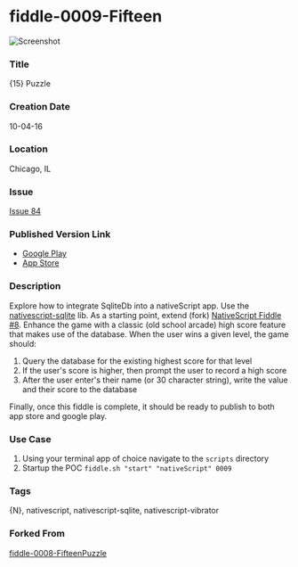 fiddle-0009-Fifteen
======

![Screenshot](http://i.imgur.com/JPlDpIh.gif)


### Title

{15} Puzzle


### Creation Date

10-04-16


### Location

Chicago, IL


### Issue

[Issue 84](https://github.com/bradyhouse/house/issues/84)


### Published Version Link

* [Google Play](https://play.google.com/store/apps/details?id=org.nativescript.puzzle)
* [App Store](https://itunes.apple.com/us/app/15-puzzle/id1180443503?mt=8)


### Description

Explore how to integrate SqliteDb into a nativeScript app.  Use the [nativescript-sqlite](https://www.npmjs.com/package/nativescript-sqlite) lib.  As a starting point, extend  (fork) [NativeScript Fiddle #8](https://github.com/bradyhouse/house/tree/master/fiddles/nativeScript/fiddle-0008-FifteenPuzzle).  Enhance the game with a classic (old school arcade) high score feature that makes use of the database. When the user wins a given level, the game should: 

1.  Query the database for the existing highest score for that level
2.  If the user's score is higher, then prompt the user to record a high score
3.  After the user enter's their name (or 30 character string), write the value and their score to the database

Finally, once this fiddle is complete, it should be ready to publish to both app store and google play.


### Use Case

1.  Using your terminal app of choice navigate to the `scripts` directory
2.  Startup the POC `fiddle.sh "start" "nativeScript" 0009`


### Tags

{N}, nativescript, nativescript-sqlite, nativescript-vibrator


### Forked From

[fiddle-0008-FifteenPuzzle](../fiddle-0008-FifteenPuzzle)
